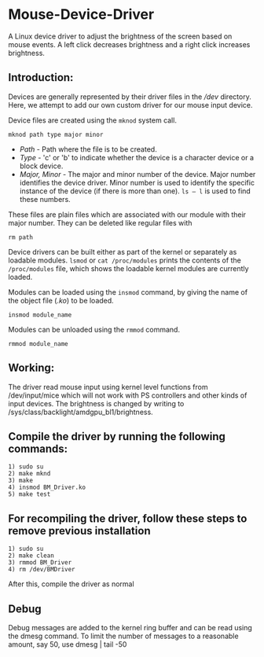 # Mouse-Device-Driver
A Linux device driver to adjust the brightness of the screen based on mouse events. A left click decreases brightness and a right click increases brightness.

## Introduction:
Devices are generally represented by their driver files in the */dev* directory. Here, we attempt to add our own custom driver for our mouse input device. 

Device files are created using the ```mknod``` system call.

```
mknod path type major minor
```

- *Path* - Path where the file is to be created.
- *Type* - 'c' or 'b' to indicate whether the device is a character device or a block device.
- *Major, Minor* - The major and minor number of the device. Major number identifies the device driver. Minor number is used to identify the specific instance of the device (if there is more than one). ```ls – l``` is used to find these numbers.

These files are plain files which are associated with our module with their major number. They can be deleted like regular files with

```
rm path
```


Device drivers can be built either as part of the kernel or separately as loadable modules. ```lsmod``` or ```cat /proc/modules``` prints the contents of the ```/proc/modules``` file, which shows the loadable kernel modules are currently loaded.

Modules can be loaded using the ```insmod``` command, by giving the name of the object file (*.ko*) to be loaded.

```
insmod module_name
```
Modules can be unloaded using the ```rmmod``` command.

```
rmmod module_name
```


## Working:
The driver read mouse input using kernel level functions from /dev/input/mice which will not work with PS controllers and other kinds of input devices. The brightness is changed by writing to /sys/class/backlight/amdgpu_bl1/brightness.

## Compile the driver by running the following commands:
```
1) sudo su
2) make mknd 
3) make
4) insmod BM_Driver.ko
5) make test
```

## For recompiling the driver, follow these steps to remove previous installation
```
1) sudo su
2) make clean
3) rmmod BM_Driver
4) rm /dev/BMDriver
```
After this, compile the driver as normal

## Debug
Debug messages are added to the kernel ring buffer and can be read using the dmesg command. To limit the number of messages to a reasonable amount, say 50, use dmesg | tail -50
